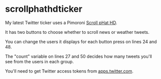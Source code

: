 # scrollphathdticker
My latest Twitter ticker uses a Pimoroni <a href="https://shop.pimoroni.com/products/scroll-phat-hd">Scroll pHat HD</a>.

It has two buttons to choose whether to scroll news or weather tweets.

You can change the users it displays for each button press on lines 24 and 48.

The "count" variable on lines 27 and 50 decides how many tweets you'll see from the users in each group.

You'll need to get Twitter access tokens from <a href="http://apps.twitter.com">apps.twitter.com</a>.
